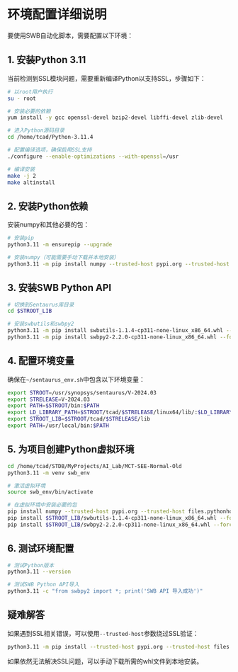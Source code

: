 # 环境配置详细说明

要使用SWB自动化脚本，需要配置以下环境：

## 1. 安装Python 3.11

当前检测到SSL模块问题，需要重新编译Python以支持SSL，步骤如下：

```bash
# 以root用户执行
su - root

# 安装必要的依赖
yum install -y gcc openssl-devel bzip2-devel libffi-devel zlib-devel

# 进入Python源码目录
cd /home/tcad/Python-3.11.4

# 配置编译选项，确保启用SSL支持
./configure --enable-optimizations --with-openssl=/usr

# 编译安装
make -j 2
make altinstall
```

## 2. 安装Python依赖

安装numpy和其他必要的包：

```bash
# 安装pip
python3.11 -m ensurepip --upgrade

# 安装numpy（可能需要手动下载并本地安装）
python3.11 -m pip install numpy --trusted-host pypi.org --trusted-host files.pythonhosted.org
```

## 3. 安装SWB Python API

```bash
# 切换到Sentaurus库目录
cd $STROOT_LIB

# 安装swbutils和swbpy2
python3.11 -m pip install swbutils-1.1.4-cp311-none-linux_x86_64.whl --force-reinstall
python3.11 -m pip install swbpy2-2.2.0-cp311-none-linux_x86_64.whl --force-reinstall
```

## 4. 配置环境变量

确保在`~/sentaurus_env.sh`中包含以下环境变量：

```bash
export STROOT=/usr/synopsys/sentaurus/V-2024.03
export STRELEASE=V-2024.03
export PATH=$STROOT/bin:$PATH
export LD_LIBRARY_PATH=$STROOT/tcad/$STRELEASE/linux64/lib/:$LD_LIBRARY_PATH
export STROOT_LIB=$STROOT/tcad/$STRELEASE/lib
export PATH=/usr/local/bin:$PATH
```

## 5. 为项目创建Python虚拟环境

```bash
cd /home/tcad/STDB/MyProjects/AI_Lab/MCT-SEE-Normal-Old
python3.11 -m venv swb_env

# 激活虚拟环境
source swb_env/bin/activate

# 在虚拟环境中安装必要的包
pip install numpy --trusted-host pypi.org --trusted-host files.pythonhosted.org
pip install $STROOT_LIB/swbutils-1.1.4-cp311-none-linux_x86_64.whl --force-reinstall
pip install $STROOT_LIB/swbpy2-2.2.0-cp311-none-linux_x86_64.whl --force-reinstall
```

## 6. 测试环境配置

```bash
# 测试Python版本
python3.11 --version

# 测试SWB Python API导入
python3.11 -c "from swbpy2 import *; print('SWB API 导入成功')"
```

## 疑难解答

如果遇到SSL相关错误，可以使用`--trusted-host`参数绕过SSL验证：

```bash
python3.11 -m pip install --trusted-host pypi.org --trusted-host files.pythonhosted.org <package-name>
```

如果依然无法解决SSL问题，可以手动下载所需的whl文件到本地安装。
